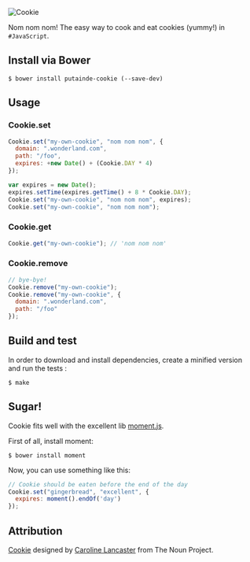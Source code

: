 ![Cookie](https://raw.github.com/putaindecode/cookie/master/logo.png)

Nom nom nom! The easy way to cook and eat cookies (yummy!) in ```#JavaScript```.

## Install via Bower

```shell
$ bower install putainde-cookie (--save-dev)
```

## Usage

### Cookie.set

```javascript
Cookie.set("my-own-cookie", "nom nom nom", {
  domain: ".wonderland.com",
  path: "/foo",
  expires: +new Date() + (Cookie.DAY * 4)
});

var expires = new Date();
expires.setTime(expires.getTime() + 8 * Cookie.DAY);
Cookie.set("my-own-cookie", "nom nom nom", expires);
Cookie.set("my-own-cookie", "nom nom nom");
```

### Cookie.get

```javascript
Cookie.get("my-own-cookie"); // 'nom nom nom'
```

### Cookie.remove

```javascript
// bye-bye!
Cookie.remove("my-own-cookie");
Cookie.remove("my-own-cookie", {
  domain: ".wonderland.com",
  path: "/foo"
});
```

## Build and test

In order to download and install dependencies, create a minified version and run the tests :

```shell
$ make
```

## Sugar!

Cookie fits well with the excellent lib [moment.js](http://momentjs.com/).

First of all, install moment:

```shell
$ bower install moment
```

Now, you can use something like this:

```javascript
// Cookie should be eaten before the end of the day
Cookie.set("gingerbread", "excellent", {
  expires: moment().endOf('day')
});
```

## Attribution

<a href="http://thenounproject.com/noun/cookie/#icon-No17125" target="_blank">Cookie</a> designed by <a href="http://thenounproject.com/car.lancaster" target="_blank">Caroline Lancaster</a> from The Noun Project.
